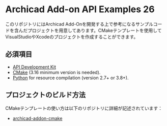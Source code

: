# Archicad Add-on API Examples 26

このリポジトリにはArchicad Add-Onを開発する上で参考になるサンプルコードを含んだプロジェクトを用意してあります。CMakeテンプレートを使用してVisualStudioやXcodeのプロジェクトを作成することができます。

## 必須項目
- [API Development Kit](https://archicadapi.graphisoft.com/)
- [CMake](https://cmake.org) (3.16 minimum version is needed).
- [Python](https://www.python.org) for resource compilation (version 2.7+ or 3.8+).


## プロジェクトのビルド方法
CMakeテンプレートの使い方は以下のリポジトリに詳細が記述されています：
- [archicad-addon-cmake](https://github.com/GRAPHISOFT/archicad-addon-cmake)

